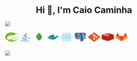 <h1 align="center">Hi 👋, I'm Caio Caminha</h1>

<div>
<img height="180em" src="https://github-readme-stats.vercel.app/api?username=CaioCaminha&show_icons=true&theme=omni&include_all_commits=true&count_private=true"/>
</div>
<div style="display: inline_block"><br>
  <img align="center" alt="Caio-CSS" height="30" width="40" src="https://raw.githubusercontent.com/devicons/devicon/master/icons/spring/spring-original.svg">
  <img align="center" alt="Caio-Csharp" height="30" width="40" src="https://raw.githubusercontent.com/devicons/devicon/master/icons/java/java-original.svg">
  <img align="center" alt="Caio-Js" height="30" width="40" src="https://raw.githubusercontent.com/devicons/devicon/master/icons/mongodb/mongodb-original.svg">
  <img align="center" alt="Caio-Ts" height="30" width="40" src="https://raw.githubusercontent.com/devicons/devicon/master/icons/docker/docker-original.svg">
  <img align="center" alt="Caio-React" height="30" width="40" src="https://raw.githubusercontent.com/devicons/devicon/master/icons/react/react-original.svg">
  <img align="center" alt="Caio-HTML" height="30" width="40" src="https://raw.githubusercontent.com/devicons/devicon/master/icons/postgresql/postgresql-original.svg">
  <img align="center" alt="Caio-CSS" height="30" width="40" src="https://raw.githubusercontent.com/devicons/devicon/master/icons/git/git-original.svg">
  <img align="center" alt="Caio-CSS" height="30" width="40" src="https://raw.githubusercontent.com/devicons/devicon/master/icons/redis/redis-original.svg">
  <img align="center" alt="Caio-CSS" height="30" width="40" src="https://raw.githubusercontent.com/devicons/devicon/master/icons/gitlab/gitlab-original.svg">
</div>

   ## 

<div>
  
<a href="https://www.linkedin.com/in/caio-caminha-53b2a6205/" target="_blank"><img src="https://img.shields.io/badge/-LinkedIn-%230077B5?style=for-the-badge&logo=linkedin&logoColor=white" target="_blank"></a> 
</div>
